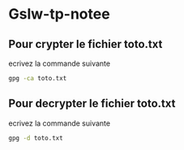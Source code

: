 # Gslw-tp-notee

## Pour crypter le fichier toto.txt

ecrivez la commande suivante

```sh
gpg -ca toto.txt
```

## Pour decrypter le fichier toto.txt

ecrivez la commande suivante

```sh
gpg -d toto.txt
```


